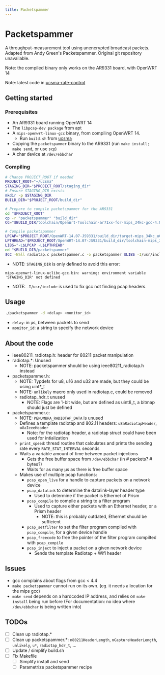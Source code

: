 ```yaml
---
title: Packetspammer
---
```


# Packetspammer
A throughput-measurement tool using unencrypted broadcast packets.
Adapted from Andy Green's Packetspammer. Original git repository unavailable.

Note: the compiled binary only works on the AR9331 board, with OpenWRT 14

Note: latest code in [ucsma-rate-control](https://github.com/UCSMA-Project/ucsma-rate-control/tree/master/packetspammer)

## Getting started

### Prerequisites
* An AR9331 board running OpenWRT 14
* The `libpcap-dev package` from apt
* A `mips-openwrt-linux-gcc` binary, from compiling OpenWRT 14.
    * Run `build.sh` from [ucsma](https://github.com/UCSMA-Project/ucsma)
* Copying the `packetspammer` binary to the AR9331 (run `make install; make send`, or use `scp`)
* A char device at `/dev/ebbchar`

### Compiling
```bash
# Change PROJECT_ROOT if needed
PROJECT_ROOT="~/ucsma"
STAGING_DIR="$PROJECT_ROOT/staging_dir"
# Ensure STAGING_DIR exists
mkdir -p $STAGING_DIR
BUILD_DIR="$PROJECT_ROOT/build_dir"

# Prepare to compile packetspammer for the AR9331
cd "$PROJECT_ROOT"
cp -r "packetspammer" "build_dir"
CC="$BUILD_DIR/toolchain/OpenWrt-Toolchain-ar71xx-for-mips_34kc-gcc-4.8-linaro_uClibc-0.9.33.2/toolchain-mips_34kc_gcc-4.8-linaro_uClibc-0.9.33.2/bin/mips-openwrt-linux-gcc"

# Compile packetspammer
LPCAP="$PROJECT_ROOT/OpenWRT-14.07-JS9331/build_dir/target-mips_34kc_uClibc-0.9.33.2/libpcap-1.5.3/"
LPTHREAD="$PROJECT_ROOT/OpenWRT-14.07-JS9331/build_dir/toolchain-mips_34kc_gcc-4.8-linaro_uClibc-0.9.33.2/uClibc-0.9.33.2/lib/libpthread.so"
LIBS="-L$LPCAP -L$LPTHREAD"
cd "$BUILD_DIR/packetspammer"
$CC -Wall radiotap.c packetspammer.c -o packetspammer $LIBS -I/usr/include -lpcap -ldl -lpthread -std=gnu99
```

* NOTE: `STAGING_DIR` is only defined to avoid this error: 
```
mips-openwrt-linux-uclibc-gcc.bin: warning: environment variable 'STAGING_DIR' not defined
```
* NOTE: `-I/usr/include` is used to fix gcc not finding pcap headers


## Usage
```bash
./packetspammer -d <delay> <monitor_id>
```
* `delay`: in μs, between packets to send
* `monitor_id`: a string to specify the network device

## About the code
* ieee80211_radiotap.h: header for 80211 packet manipulation
* radiotap.*: Unused
    * NOTE: packetspammer should be using ieee80211_radiotap.h instead
* packetspammer.h:
    * NOTE: Typdefs for u8, u16 and u32 are made, but they could be using uint*_t
    * NOTE: `unlikely` macro only used in radiotap.c, could be removed
    * radiotap_hdr_t unused
        * NOTE: Flags are 1-bit wide, but are defined as uint8_t, a bitmap should just be defined
* packetspammer.c:
    * NOTE: `PENUMBRA_RADIOTAP_DATA` is unused
    * Defines a template radiotap and 802.11 headers: `u8aRadiotapHeader`, `u8aIeeeHeader` 
        * Note: for the radiotap header, a radiotap struct could have been used for intialization
    * `print_speed`: thread routine that calculates and prints the sending rate every `RATE_STAT_INTERVAL` seconds
    * Waits a variable amount of time between packet injections
        * Gets the free buffer space from `/dev/ebbchar` (in # packets? # bytes?)
        * Waits for as many μs as there is free buffer space
    * Makes use of multiple pcap functions:
        * `pcap_open_live` for a handle to capture packets on a network device
        * `pcap_datalink` to determine the datalink-layer header type
            * Used to determine if the packet is Ethernet of Prism
        * `pcap_compile` to compile a string to a filter program 
            * Used to capture either packets with an Ethernet header, or a Prism header
                * NOTE: this is probably outdated, Ethernet should be sufficient 
        * `pcap_setfilter` to set the filter program compiled with `pcap_compile`, for a given device handle
        * `pcap_freecode` to free the pointer of the filter program compilted with `pcap_compile`
        * `pcap_inject` to inject a packet on a given network device
            * Sends the template Radiotap + Wifi header 

## Issues
* gcc complains about flags from gcc < 4.4
* `make packetspammer` cannot run on its own. (eg. it needs a location for the mips gcc)
* `make send` depends on a hardcoded IP address, and relies on `make install` being run before
(For documentation: no idea where `/dev/ebbchar` is being written into)

## TODOs
- [ ] Clean up radiotap.*
- [ ] Clean up packetspammer.*: `n80211HeaderLength`, `nCaptureHeaderLength`, `unlikely`, `u*`, `radiotap_hdr_t`, ...
- [ ] Update / simplify build.sh
- [ ] Fix Makefile
    - [ ] Simplify install and send
    - [ ] Parametrize packetspammer recipe
